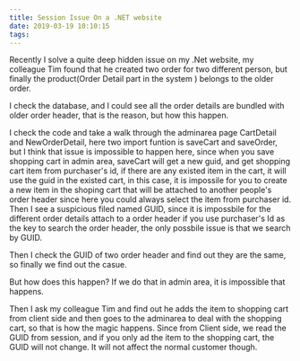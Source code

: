 ```yaml
---
title: Session Issue On a .NET website
date: 2019-03-19 10:10:15
tags:
---
```


Recently I solve a quite deep hidden issue on my .Net website, my colleague Tim found that he created two order for two different person, but finally the product(Order Detail part in the system ) belongs to the older order. 

I check the database, and I could see all the order details are bundled with older order header, that is the reason, but how this happen.

I check the code and take a walk through the adminarea page CartDetail and NewOrderDetail, here two import funtion is saveCart and saveOrder, but I think that issue is impossible to happen here, since when you save shopping cart in admin area, saveCart will get a new guid, and get shopping cart item from purchaser's id, if there are any existed item in the cart, it will use the guid in the existed cart, in this case, it is impossile for you to create a new item in the shoping cart that will be attached to another people's order header since here you could always select the item from purchaser id. Then I see a suspicious filed named GUID, since it is impossbile for the different order details attach to a order header if you use purchaser's Id as the key to search the order header, the only possbile issue is that we search by GUID.

Then I check the GUID of two order header and find out they are the same, so finally we find out the casue. 

But how does this happen? If we do that in admin area, it is impossible that happens. 

Then I ask my colleague Tim and find out he adds the item to shopping cart from client side and then goes to the adminarea to deal with the shopping cart, so that is how the magic happens. Since from Client side, we read the GUID from session, and if you only ad the item to the shopping cart, the GUID will not change. It will not affect the normal customer though.

